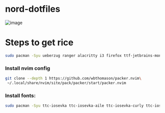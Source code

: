 # nord-dotfiles
![image](https://github.com/a2p1k02/nord-dotfiles/assets/35633190/85e00883-85c2-4a7b-aab6-836af722844b)

# Steps to get rice

```bash
sudo pacman -Syu ueberzug ranger alacritty i3 firefox ttf-jetbrains-mono ttf-dejavu i3status-rust rofi fish xorg-xinit xorg-server xorg-xinput arc-gtk-theme arc-solid-gtk-theme arc-icon-theme capitaine-cursors nitrogen feh
```

### Install nvim config
```bash
git clone --depth 1 https://github.com/wbthomason/packer.nvim\
 ~/.local/share/nvim/site/pack/packer/start/packer.nvim
```

### Install fonts:
```bash
sudo pacman -Syu ttc-iosevka ttc-iosevka-aile ttc-iosevka-curly ttc-iosevka-curly-slab ttc-iosevka-etoile ttc-iosevka-slab ttc-iosevka-ss01 ttc-iosevka-ss02 ttc-iosevka-ss02 ttc-iosevka-ss03 ttc-iosevka-ss04 ttc-iosevka-ss05 ttc-iosevka-ss06 ttc-iosevka-ss07 ttc-iosevka-ss08 ttc-iosevka-ss09 ttc-iosevka-ss10 ttc-iosevka-ss11 ttc-iosevka-ss12 ttc-iosevka-ss13 ttc-iosevka-ss14 ttc-iosevka-ss15 ttc-iosevka-ss16 ttc-iosevka-ss17 ttc-iosevka-ss18 ttf-font-awesome
```
